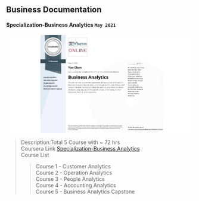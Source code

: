 ## Business Documentation

#### Specialization-Business Analytics `May 2021`

![Certificate](2.0-Business%20Documentation/Specialization-Business%20Analytics/Specialization-Business%20Analytics.jpeg)

> Description:Total 5 Course with ~ 72 hrs  
> Coursera Link [Specialization-Business Analytics](https://www.coursera.org/specializations/business-analytics)  
> Course List
>
> > Course 1 - Customer Analytics  
> > Course 2 - Operation Analytics  
> > Course 3 - People Analytics  
> > Course 4 - Accounting Analytics  
> > Course 5 - Business Analytics Capstone
